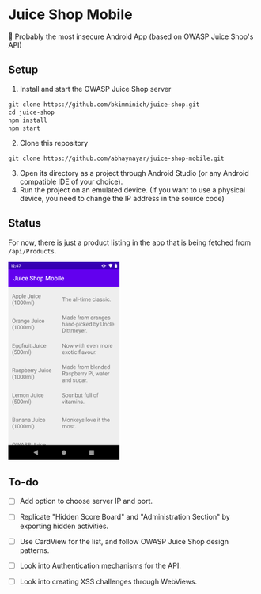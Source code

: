 # Juice Shop Mobile
📱 Probably the most insecure Android App (based on OWASP Juice Shop's API)

## Setup

1. Install and start the OWASP Juice Shop server

```
git clone https://github.com/bkimminich/juice-shop.git
cd juice-shop
npm install
npm start
```

2. Clone this repository

```
git clone https://github.com/abhaynayar/juice-shop-mobile.git
```

3. Open its directory as a project through Android Studio (or any Android compatible IDE of your choice).
4. Run the project on an emulated device. (If you want to use a physical device, you need to change the IP address in the source code)

## Status

For now, there is just a product listing in the app that is being fetched from `/api/Products`.

<img src="screen.png" height="400px">

## To-do

- [ ] Add option to choose server IP and port.
- [ ] Replicate "Hidden Score Board" and "Administration Section" by exporting hidden activities.
- [ ] Use CardView for the list, and follow OWASP Juice Shop design patterns.
- [ ] Look into Authentication mechanisms for the API.
- [ ] Look into creating XSS challenges through WebViews.

